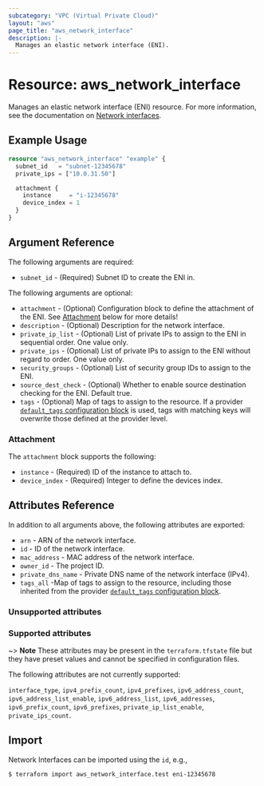 ```yaml
---
subcategory: "VPC (Virtual Private Cloud)"
layout: "aws"
page_title: "aws_network_interface"
description: |-
  Manages an elastic network interface (ENI).
---
```


# Resource: aws_network_interface

Manages an elastic network interface (ENI) resource.
For more information, see the documentation on [Network interfaces][network-interfaces].

[network-interfaces]: https://docs.cloud.croc.ru/en/services/networks/interfaces/operations.html

## Example Usage

```terraform
resource "aws_network_interface" "example" {
  subnet_id   = "subnet-12345678"
  private_ips = ["10.0.31.50"]

  attachment {
    instance     = "i-12345678"
    device_index = 1
  }
}
```

## Argument Reference

The following arguments are required:

* `subnet_id` - (Required) Subnet ID to create the ENI in.

The following arguments are optional:

* `attachment` - (Optional) Configuration block to define the attachment of the ENI. See [Attachment](#attachment) below for more details!
* `description` - (Optional) Description for the network interface.
* `private_ip_list` - (Optional) List of private IPs to assign to the ENI in sequential order. One value only.
* `private_ips` - (Optional) List of private IPs to assign to the ENI without regard to order. One value only.
* `security_groups` - (Optional) List of security group IDs to assign to the ENI.
* `source_dest_check` - (Optional) Whether to enable source destination checking for the ENI. Default true.
* `tags` - (Optional) Map of tags to assign to the resource. If a provider [`default_tags` configuration block][default-tags] is used, tags with matching keys will overwrite those defined at the provider level.

### Attachment

The `attachment` block supports the following:

* `instance` - (Required) ID of the instance to attach to.
* `device_index` - (Required) Integer to define the devices index.

## Attributes Reference

In addition to all arguments above, the following attributes are exported:

* `arn` - ARN of the network interface.
* `id` - ID of the network interface.
* `mac_address` - MAC address of the network interface.
* `owner_id` - The project ID.
* `private_dns_name` - Private DNS name of the network interface (IPv4).
* `tags_all` -Map of tags to assign to the resource, including those inherited from the provider [`default_tags` configuration block][default-tags].

### Unsupported attributes

### Supported attributes

~> **Note** These attributes may be present in the `terraform.tfstate` file but they have preset values and cannot be specified in configuration files.

The following attributes are not currently supported:

`interface_type`, `ipv4_prefix_count`, `ipv4_prefixes`, `ipv6_address_count`, `ipv6_address_list_enable`, `ipv6_address_list`, `ipv6_addresses`, `ipv6_prefix_count`, `ipv6_prefixes`, `private_ip_list_enable`, `private_ips_count`.

## Import

Network Interfaces can be imported using the `id`, e.g.,

```
$ terraform import aws_network_interface.test eni-12345678
```

[default-tags]: https://www.terraform.io/docs/providers/aws/index.html#default_tags-configuration-block
